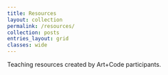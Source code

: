 ```yaml
---
title: Resources
layout: collection
permalink: /resources/
collection: posts
entries_layout: grid
classes: wide
---
```


Teaching resources created by Art+Code participants.